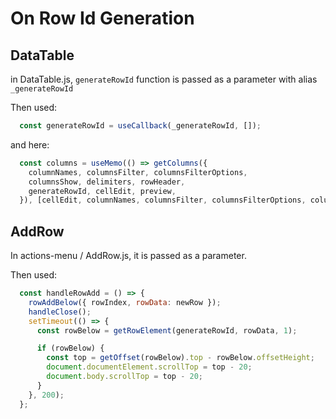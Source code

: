 # On Row Id Generation

## DataTable

in DataTable.js, `generateRowId` function is passed as a parameter with alias `_generateRowId`

Then used:
```js
  const generateRowId = useCallback(_generateRowId, []);
```

and here:
```js
  const columns = useMemo(() => getColumns({
    columnNames, columnsFilter, columnsFilterOptions,
    columnsShow, delimiters, rowHeader,
    generateRowId, cellEdit, preview,
  }), [cellEdit, columnNames, columnsFilter, columnsFilterOptions, columnsShow, delimiters, generateRowId, preview, rowHeader]);
```

## AddRow
In actions-menu / AddRow.js, it is passed as a parameter.

Then used:

```js
  const handleRowAdd = () => {
    rowAddBelow({ rowIndex, rowData: newRow });
    handleClose();
    setTimeout(() => {
      const rowBelow = getRowElement(generateRowId, rowData, 1);

      if (rowBelow) {
        const top = getOffset(rowBelow).top - rowBelow.offsetHeight;
        document.documentElement.scrollTop = top - 20;
        document.body.scrollTop = top - 20;
      }
    }, 200);
  };
```

